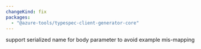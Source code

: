 ```yaml
---
changeKind: fix
packages:
  - "@azure-tools/typespec-client-generator-core"
---
```


support serialized name for body parameter to avoid example mis-mapping